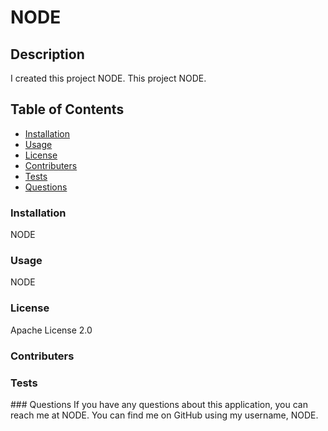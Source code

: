 # NODE

## Description

I created this project NODE.
This project NODE.

## Table of Contents


  - [Installation](#installation)
  - [Usage](#usage)
  - [License](#license)
  - [Contributers](#contributers)
  - [Tests](#tests)
  - [Questions](#questions)

<a id="installation"></a>
    
### Installation
    
NODE

<a id="usage"></a>
    
### Usage
    
NODE

<a id="license"></a>
    
### License
    
Apache License 2.0

<a id="contributers"></a>
  
### Contributers

  <a id="tests"></a>
  
### Tests

<a id="questions"></a>
    ### Questions
If you have any questions about this application, you can reach me at NODE.
You can find me on GitHub using my username, NODE.